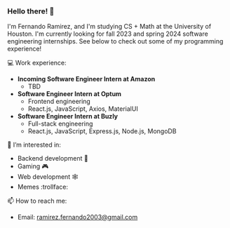 
### Hello there! 👋

I'm Fernando Ramirez, and I'm studying CS + Math at the University of Houston. I'm currently looking for fall 2023 and spring 2024 software engineering internships. See below to check out some of my programming experience!

💻 Work experience:
  * **Incoming Software Engineer Intern at Amazon**
    * TBD
  * **Software Engineer Intern at Optum**
    * Frontend engineering
    * React.js, JavaScript, Axios, MaterialUI
  * **Software Engineer Intern at Buzly**
    * Full-stack engineering
    * React.js, JavaScript, Express.js, Node.js, MongoDB

👀 I’m interested in:
  * Backend development :wrench:
  * Gaming :video_game:
  * Web development :spider_web:
  * Memes :trollface:
 
📫 How to reach me:
  * Email: ramirez.fernando2003@gmail.com
